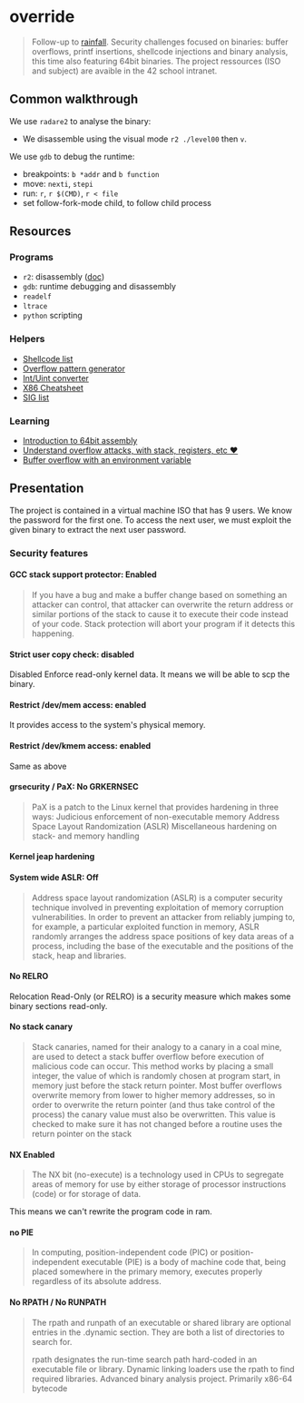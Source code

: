 # override
> Follow-up to [rainfall](https://github.com/PapaGateau/rainfall). Security challenges focused on binaries: buffer overflows, printf insertions, shellcode injections and binary analysis, this time also featuring 64bit binaries. The project ressources (ISO and subject) are avaible in the 42 school intranet.

## Common walkthrough

We use `radare2` to analyse the binary:
- We disassemble using the visual mode `r2 ./level00` then `v`.

We use `gdb` to debug the runtime:
  - breakpoints: `b *addr` and `b function`
  - move: `nexti`, `stepi`
  - run: `r`, `r $(CMD)`, `r < file` 
  - set follow-fork-mode child, to follow child process 

## Resources

### Programs
- `r2`: disassembly ([doc](https://radare.gitbooks.io/radare2book/visual_mode/intro.html))
- `gdb`: runtime debugging and disassembly
- `readelf`
- `ltrace`
- `python` scripting

### Helpers
- [Shellcode list](http://shell-storm.org/shellcode/)
- [Overflow pattern generator](https://wiremask.eu/tools/buffer-overflow-pattern-generator/)
- [Int/Uint converter](https://www.binaryconvert.com/convert_unsigned_int.html)
- [X86 Cheatsheet](https://trailofbits.github.io/ctf/vulnerabilities/references/X86_Win32_Reverse_Engineering_Cheat_Sheet.pdf)
- [SIG list](https://unix.stackexchange.com/questions/317492/list-of-kill-signals)

### Learning

- [Introduction to 64bit assembly](https://software.intel.com/en-us/articles/introduction-to-x64-assembly)
- [Understand overflow attacks, with stack, registers, etc ❤](https://itandsecuritystuffs.wordpress.com/2014/03/18/understanding-buffer-overflows-attacks-part-1/)
- [Buffer overflow with an environment variable](http://seanmurphree.com/blog/?p=54)

## Presentation
The project is contained in a virtual machine ISO that has 9 users. We know the password for the first one. To access the next user, we must exploit the given binary to extract the next user password.

### Security features
#### GCC stack support protector: Enabled

> If you have a bug and make a buffer change based on something an attacker can control, that attacker can overwrite the return address or similar portions of the stack to cause it to execute their code instead of your code. Stack protection will abort your program if it detects this happening.

#### Strict user copy check: disabled
Disabled Enforce read-only kernel data. It means we will be able to scp the binary.

#### Restrict /dev/mem access: enabled
It provides access to the system's physical memory.

#### Restrict /dev/kmem access: enabled
Same as above

#### grsecurity / PaX: No GRKERNSEC
> PaX is a patch to the Linux kernel that provides hardening in three ways:
Judicious enforcement of non-executable memory
Address Space Layout Randomization (ASLR)
Miscellaneous hardening on stack- and memory handling

#### Kernel jeap hardening

#### System wide ASLR: Off
> Address space layout randomization (ASLR) is a computer security technique involved in preventing exploitation of memory corruption vulnerabilities. In order to prevent an attacker from reliably jumping to, for example, a particular exploited function in memory, ASLR randomly arranges the address space positions of key data areas of a process, including the base of the executable and the positions of the stack, heap and libraries.

#### No RELRO
Relocation Read-Only (or RELRO) is a security measure which makes some binary sections read-only.

#### No stack canary
> Stack canaries, named for their analogy to a canary in a coal mine, are used to detect a stack buffer overflow before execution of malicious code can occur. This method works by placing a small integer, the value of which is randomly chosen at program start, in memory just before the stack return pointer. Most buffer overflows overwrite memory from lower to higher memory addresses, so in order to overwrite the return pointer (and thus take control of the process) the canary value must also be overwritten. This value is checked to make sure it has not changed before a routine uses the return pointer on the stack

#### NX Enabled
> The NX bit (no-execute) is a technology used in CPUs to segregate areas of memory for use by either storage of processor instructions (code) or for storage of data.

This means we can't rewrite the program code in ram.

#### no PIE
> In computing, position-independent code (PIC) or position-independent executable (PIE) is a body of machine code that, being placed somewhere in the primary memory, executes properly regardless of its absolute address.

#### No RPATH / No RUNPATH
> The rpath and runpath of an executable or shared library are optional entries in the .dynamic section. They are both a list of directories to search for.
> 
> rpath designates the run-time search path hard-coded in an executable file or library. Dynamic linking loaders use the rpath to find required libraries.
Advanced binary analysis project. Primarily x86-64 bytecode
